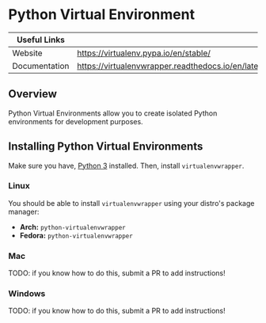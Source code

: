 # Python Virtual Environment
| Useful Links   |                                                      |
|----------------|------------------------------------------------------|
| Website        | https://virtualenv.pypa.io/en/stable/                |
| Documentation  | https://virtualenvwrapper.readthedocs.io/en/latest/  |

## Overview

Python Virtual Environments allow you to create isolated Python environments for
development purposes.

## Installing Python Virtual Environments

Make sure you have, [Python 3](./Python3.md#installing-python-3) installed.
Then, install `virtualenvwrapper`.

### Linux

You should be able to install `virtualenvwrapper` using your distro's package
manager:

- **Arch:** `python-virtualenvwrapper`
- **Fedora:** `python-virtualenvwrapper`

### Mac

TODO: if you know how to do this, submit a PR to add instructions!

### Windows

TODO: if you know how to do this, submit a PR to add instructions!
